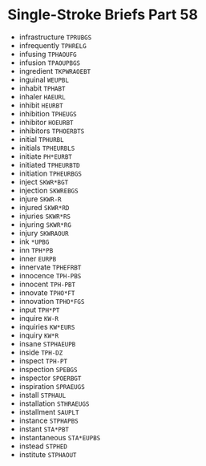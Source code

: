 # Single-Stroke Briefs Part 58

* infrastructure `TPRUBGS`
* infrequently `TPHRELG`
* infusing `TPHAOUFG`
* infusion `TPAOUPBGS`
* ingredient `TKPWRAOEBT`
* inguinal `WEUPBL`
* inhabit `TPHABT`
* inhaler `HAEURL`
* inhibit `HEURBT`
* inhibition `TPHEUGS`
* inhibitor `HOEURBT`
* inhibitors `TPHOERBTS`
* initial `TPHURBL`
* initials `TPHEURBLS`
* initiate `PH*EURBT`
* initiated `TPHEURBTD`
* initiation `TPHEURBGS`
* inject `SKWR*BGT`
* injection `SKWREBGS`
* injure `SKWR-R`
* injured `SKWR*RD`
* injuries `SKWR*RS`
* injuring `SKWR*RG`
* injury `SKWRAOUR`
* ink `*UPBG`
* inn `TPH*PB`
* inner `EURPB`
* innervate `TPHEFRBT`
* innocence `TPH-PBS`
* innocent `TPH-PBT`
* innovate `TPHO*FT`
* innovation `TPHO*FGS`
* input `TPH*PT`
* inquire `KW-R`
* inquiries `KW*EURS`
* inquiry `KW*R`
* insane `STPHAEUPB`
* inside `TPH-DZ`
* inspect `TPH-PT`
* inspection `SPEBGS`
* inspector `SPOERBGT`
* inspiration `SPRAEUGS`
* install `STPHAUL`
* installation `STHRAEUGS`
* installment `SAUPLT`
* instance `STPHAPBS`
* instant `STA*PBT`
* instantaneous `STA*EUPBS`
* instead `STPHED`
* institute `STPHAOUT`
